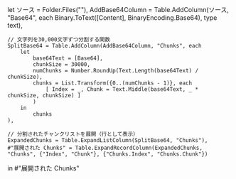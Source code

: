 let
    ソース = Folder.Files(""),
    AddBase64Column = Table.AddColumn(ソース, "Base64", each Binary.ToText([Content], BinaryEncoding.Base64), type text),

    // 文字列を30,000文字ずつ分割する関数
    SplitBase64 = Table.AddColumn(AddBase64Column, "Chunks", each 
        let
            base64Text = [Base64],
            chunkSize = 30000,
            numChunks = Number.RoundUp(Text.Length(base64Text) / chunkSize),
            chunks = List.Transform({0..(numChunks - 1)}, each 
                [ Index = _, Chunk = Text.Middle(base64Text, _ * chunkSize, chunkSize) ]
            )
        in
            chunks
    ),

    // 分割されたチャンクリストを展開（行として表示）
    ExpandedChunks = Table.ExpandListColumn(SplitBase64, "Chunks"),
    #"展開された Chunks" = Table.ExpandRecordColumn(ExpandedChunks, "Chunks", {"Index", "Chunk"}, {"Chunks.Index", "Chunks.Chunk"})
in
    #"展開された Chunks"
